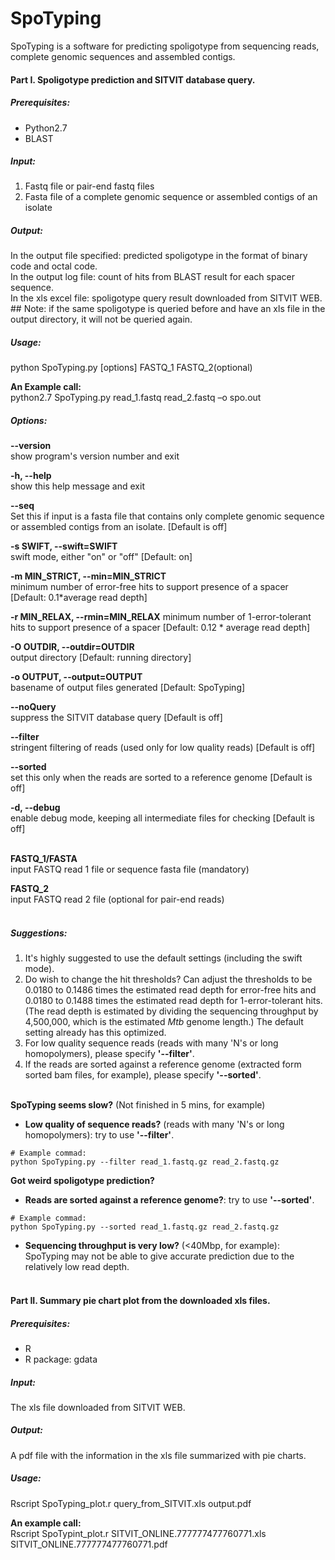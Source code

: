 SpoTyping
=========
SpoTyping is a software for predicting spoligotype from sequencing reads, complete genomic sequences and assembled contigs.


#### Part I. Spoligotype prediction and SITVIT database query.
##### Prerequisites:
* Python2.7
* BLAST

##### Input:
1. Fastq file or pair-end fastq files
2. Fasta file of a complete genomic sequence or assembled contigs of an isolate

##### Output:
In the output file specified:	predicted spoligotype in the format of binary code and octal code.  
In the output log file:		count of hits from BLAST result for each spacer sequence.   
In the xls excel file:		spoligotype query result downloaded from SITVIT WEB.  
			## Note: if the same spoligotype is queried before and have an xls file in the output directory, it will not be queried again.  

##### Usage:
python SpoTyping.py [options] FASTQ_1 FASTQ_2(optional)

**An Example call:**  
python2.7 SpoTyping.py read_1.fastq read_2.fastq –o spo.out

##### Options:
  **--version**  
  show program's version number and exit
  
  **-h, --help**  
  show this help message and exit
  
  **--seq**  
  Set this if input is a fasta file that contains only complete genomic sequence or assembled contigs from an isolate. [Default is off]
  
  **-s SWIFT, --swift=SWIFT**  
  swift mode, either "on" or "off" [Default: on]
  
  **-m MIN_STRICT, --min=MIN_STRICT**  
  minimum number of error-free hits to support presence of a spacer [Default: 0.1*average read depth]
  
  **-r MIN_RELAX, --rmin=MIN_RELAX**
  minimum number of 1-error-tolerant hits to support presence of a spacer [Default: 0.12 * average read depth]

  **-O OUTDIR, --outdir=OUTDIR**  
  output directory [Default: running directory]
  
  **-o OUTPUT, --output=OUTPUT**  
  basename of output files generated [Default: SpoTyping]
  
  **--noQuery**  
  suppress the SITVIT database query [Default is off]
  
  **--filter**  
  stringent filtering of reads (used only for low quality reads) [Default is off]
  
  **--sorted**  
  set this only when the reads are sorted to a reference genome [Default is off]
  
  **-d, --debug**  
  enable debug mode, keeping all intermediate files for checking [Default is off]
<br><br>

  **FASTQ_1/FASTA**  
  input FASTQ read 1 file or sequence fasta file (mandatory)
  
  **FASTQ_2**  
  input FASTQ read 2 file (optional for pair-end reads)
<br><br>

##### Suggestions:
1. It's highly suggested to use the default settings (including the swift mode).
2. Do wish to change the hit thresholds? Can adjust the thresholds to be 0.0180 to 0.1486 times the estimated read depth for error-free hits and 0.0180 to 0.1488 times the estimated read depth for 1-error-tolerant hits. (The read depth is estimated by dividing the sequencing throughput by 4,500,000, which is the estimated _Mtb_ genome length.) The default setting already has this optimized.
3. For low quality sequence reads (reads with many 'N's or long homopolymers), please specify **'--filter'**.
4. If the reads are sorted against a reference genome (extracted form sorted bam files, for example), please specify **'--sorted'**.
<br><br>

**SpoTyping seems slow?** (Not finished in 5 mins, for example)
* **Low quality of sequence reads?** (reads with many 'N's or long homopolymers): try to use **'--filter'**.
```shell
# Example commad:
python SpoTyping.py --filter read_1.fastq.gz read_2.fastq.gz
```

**Got weird spoligotype prediction?**
* **Reads are sorted against a reference genome?**: try to use **'--sorted'**.
```shell
# Example commad:
python SpoTyping.py --sorted read_1.fastq.gz read_2.fastq.gz
```
* **Sequencing throughput is very low?** (<40Mbp, for example): SpoTyping may not be able to give accurate prediction due to the relatively low read depth.
<br><br>


#### Part II. Summary pie chart plot from the downloaded xls files.
##### Prerequisites:
* R
* R package: gdata

##### Input:
The xls file downloaded from SITVIT WEB.

##### Output:
A pdf file with the information in the xls file summarized with pie charts.

##### Usage:
Rscript SpoTyping_plot.r query_from_SITVIT.xls output.pdf

**An example call:**  
Rscript SpoTypint_plot.r SITVIT_ONLINE.777777477760771.xls SITVIT_ONLINE.777777477760771.pdf
